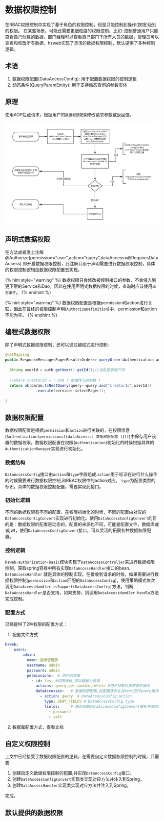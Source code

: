 # 数据权限控制

在RBAC权限控制中实现了基于角色的权限控制，但是只能控制到操作(按钮)级别的权限。
在某些场景，可能还需要更细粒度的权限控制，比如: 控制普通用户只能查看自己创建的数据，部门经理可以查看自己部门下所有人员的数据，管理员可以查看和修改所有数据。hsweb实现了灵活的数据权限控制，默认提供了多种控制逻辑。

## 术语
1. 数据权限配置(DataAccessConfig): 用于配置数据权限的控制逻辑
2. 动态条件(QueryParamEntity): 用于支持动态查询的参数实体


## 原理
使用AOP拦截请求，根据用户的`数据权限配置`修改请求参数或返回值。

![](../.gitbook/assets/autz-handle-flow.png)


## 声明式数据权限
在方法或者类上注解 @Authorize(permission="user",action="query",dataAccess=@RequiresDataAccess) 即开启数据权限控制，此注解只用于声明需要进行数据权限控制，具体的权限控制逻辑由数据权限配置去实现。

{% hint style="warning" %} 数据权限只会修改被控制接口的参数，不会侵入到更下层的Service和Dao，因此在使用声明式数据权限的时候，查询时应该使用`动态条件`。 {% endhint %}

{% hint style="warning" %} 数据权限配置是根据permission和action进行关联，因此在最终的权限控制声明(`AuthorizeDefinition`)中，permission和action不能为空。 {% endhint %}

## 编程式数据权限
除了声明式数据权限控制，还可以通过编程式进行控制:

```java
@GetMapping
public ResponseMessage<PagerResult<Order>> queryOrder(Authentication auth,QueryParamEntity param){

  String userId = auth.getUser().getId();//当前登录用户ID

  //where creatorId = ? and ( 前端传入的参数 )
  return ok(param.toNestQuery(query->query.and("creatorId",userId))
              .execute(service::selectPager));

}
```

## 数据权限配置
数据权限配置是根据`permission`和`action`进行关联的，在权限信息(`Authentication(permissions[{dataAccess:[ 数据权限配置 ]}])`)中保存用户设置的数据权限。数据权限配置在权限(`Authentication`)初始化的时候根据具体的`AuthenticationManager`实现进行初始化。 

### 数据结构
`DataAccessConfig`接口由`action`和`type`字段组成.`action`用于标识在进行什么操作的时候需要进行数据权限控制,和RBAC权限中的action对应。
`type`为配置类型的标识。具体的数据权限控制配置，需要实现此接口。

### 初始化逻辑
不同的数据权限有不同的配置，在权限初始化的时候，不同的配置由对应的`DataAccessConfigConvert`实现进行初始化。使用`DataAccessConfigConvert`的目的是：数据权限的配置是动态的，配置的来源也不同，可能是配置文件，数据库或者jwt，使用`DataAccessConfigConvert`接口，可以灵活的拓展各种数据权限配置。

### 控制逻辑
`hsweb-authorization-basic`模块实现了`DataAccessController`来进行数据权限控制，获取spring容器中所有实现`DataAccessHandler`接口的bean. `DataAccessHandler` 就是具体的控制实现。在接收到请求的时候，如果需要进行数据权限控制(`permission`和`action`匹配的`DataAccessConfig`)，使用策略模式依次调用`DataAccessHandler.isSupport(DataAccessConfig)`方法，判断`DataAccessHandler`是否支持，如果支持，则调用`DataAccessHandler.handle`方法完成控制。

### 配置方式
已经提供了2种权限的配置方式：

1. 配置文件方式
```yml
hsweb:
    users:
        admin:
          name: 超级管理员
          username: admin
          password: admin
          permissions:  # 用户的权限
            - id: test #权限标识,可以理解为资源
              actions: query,get,update,delete #用户持有对该资源的操作
              dataAccesses:   # 数据权限配置,此配置表示在对test进行query操作的时候,不能查询password和salt字段
                - action: query  # DataAccessConfig.action
                  type: DENY_FIELDS # DataAccessConfig.type
                  fields:     # 由对应的DataAccessConfigConvert解析生成对应的DataAccessConfig实现
                    - password
                    - salt
```
2. 数据库配置方式，查看文档

## 自定义权限控制

上文中已经接受了数据权限配置的逻辑，在需要自定义数据权限控制的时候，只需要:
1. 创建自定义数据权限控制的配置,并实现`DataAccessConfig`接口。
2. 创建`DataAccessConfigConvert`实现类实现对应方法并注入到Spring。
3. 创建`DataAccessHandler`实现类实现对应方法并注入到Spring，

完成。


## 默认提供的数据权限
